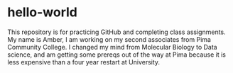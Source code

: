 # hello-world
This repository is for practicing GitHub and completing class assignments. 
My name is Amber, I am working on my second associates from Pima Community College. I changed my mind from Molecular Biology to Data science, and am getting some prereqs out of the way at Pima because it is less expensive than a four year restart at University.
